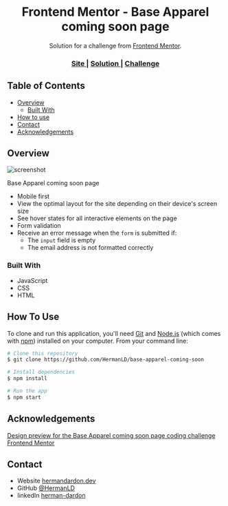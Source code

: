 <!-- Please update value in the {}  -->

<h1 align="center">Frontend Mentor - Base Apparel coming soon page</h1>

<div align="center">
   Solution for a challenge from  <a href="https://www.frontendmentor.io" target="_blank">Frontend Mentor</a>.
</div>

<div align="center">
  <h3>
    <a href="https://base-apparel-coming-soon-kfz9vhmhi.now.sh/">
      Site
    </a>
    <span> | </span>
    <a href="https://www.frontendmentor.io/solutions/base-apparel-with-flexbox-qheofAidx">
      Solution
    </a>
    <span> | </span>
    <a href="https://www.frontendmentor.io/challenges/base-apparel-coming-soon-page-5d46b47f8db8a7063f9331a0">
      Challenge
    </a>
  </h3>
</div>

<!-- TABLE OF CONTENTS -->

## Table of Contents

- [Overview](#overview)
  - [Built With](#built-with)
- [How to use](#how-to-use)
- [Contact](#contact)
- [Acknowledgements](#acknowledgements)

<!-- OVERVIEW -->

## Overview

![screenshot](https://res.cloudinary.com/nimbus8/image/upload/v1601404859/portfolio/base-apparel-coming-soon_whczg0.png)

Base Apparel coming soon page

- Mobile first
- View the optimal layout for the site depending on their device's screen size
- See hover states for all interactive elements on the page
- Form validation
- Receive an error message when the `form` is submitted if:
  - The `input` field is empty
  - The email address is not formatted correctly

### Built With

<!-- This section should list any major frameworks that you built your project using. Here are a few examples.-->

- JavaScript
- CSS
- HTML

## How To Use

<!-- Example: -->

To clone and run this application, you'll need [Git](https://git-scm.com) and [Node.js](https://nodejs.org/en/download/) (which comes with [npm](http://npmjs.com)) installed on your computer. From your command line:

```bash
# Clone this repository
$ git clone https://github.com/HermanLD/base-apparel-coming-soon

# Install dependencies
$ npm install

# Run the app
$ npm start
```

## Acknowledgements

<!-- This section should list any articles or add-ons/plugins that helps you to complete the project. This is optional but it will help you in the future. For example -->

[Design preview for the Base Apparel coming soon page coding challenge](./design/desktop-preview.jpg)
[Frontend Mentor](https://www.frontendmentor.io)

## Contact

- Website [hermandardon.dev](https://hermandardon.dev)
- GitHub [@HermanLD](https://github.com/HermanLD)
- linkedIn [herman-dardon](https://www.linkedin.com/in/herman-dardon/)
